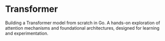 # Transformer
Building a Transformer model from scratch in Go. A hands-on exploration of attention mechanisms and foundational architectures, designed for learning and experimentation.
